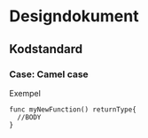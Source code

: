 # Designdokument

## Kodstandard
### Case: Camel case
Exempel
```
func myNewFunction() returnType{
  //BODY
}
```

